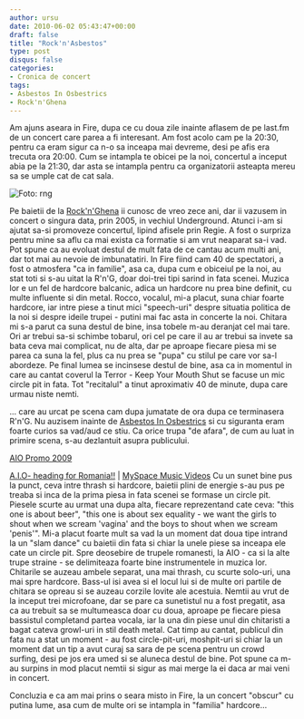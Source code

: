 ```yaml
---
author: ursu
date: 2010-06-02 05:43:47+00:00
draft: false
title: "Rock'n'Asbestos"
type: post
disqus: false
categories:
- Cronica de concert
tags:
- Asbestos In Osbestrics
- Rock'n'Ghena
---
```

Am ajuns aseara in Fire, dupa ce cu doua zile inainte aflasem de pe last.fm de un concert care parea a fi interesant. Am fost acolo cam pe la 20:30, pentru ca eram sigur ca n-o sa inceapa mai devreme, desi pe afis era trecuta ora 20:00. Cum se intampla te obicei pe la noi, concertul a inceput abia pe la 21:30, dar asta se intampla pentru ca organizatorii asteapta mereu sa se umple cat de cat sala.

![Foto: rng](/img/rng_4662019955_o.jpg)

Pe baietii de la [Rock'n'Ghena](http://www.myspace.com/rocknghenahc) ii cunosc de vreo zece ani, dar ii vazusem in concert o singura data, prin 2005, in vechiul Underground. Atunci i-am si ajutat sa-si promoveze concertul, lipind afisele prin Regie. A fost o surpriza pentru mine sa aflu ca mai exista ca formatie si am vrut neaparat sa-i vad. Pot spune ca au evoluat destul de mult fata de ce cantau acum multi ani, dar tot mai au nevoie de imbunatatiri. In Fire fiind cam 40 de spectatori, a fost o atmosfera "ca in familie", asa ca, dupa cum e obiceiul pe la noi, au stat toti si s-au uitat la R'n'G, doar doi-trei tipi sarind in fata scenei. Muzica lor e un fel de hardcore balcanic, adica un hardcore nu prea bine definit, cu multe influente si din metal. Rocco, vocalul, mi-a placut, suna chiar foarte hardcore, iar intre piese a tinut mici "speech-uri" despre situatia politica de la noi si despre ideile trupei - putini mai fac asta in concerte la noi. Chitara mi s-a parut ca suna destul de bine, insa tobele m-au deranjat cel mai tare. Ori ar trebui sa-si schimbe tobarul, ori cel pe care il au ar trebui sa invete sa bata ceva mai complicat, nu de alta, dar pe aproape fiecare piesa mi se parea ca suna la fel, plus ca nu prea se "pupa" cu stilul pe care vor sa-l abordeze. Pe final lumea se incinsese destul de bine, asa ca in momentul in care au cantat coverul la Terror - Keep Your Mouth Shut se facuse un mic circle pit in fata. Tot "recitalul" a tinut aproximativ 40 de minute, dupa care urmau niste nemti.

... care au urcat pe scena cam dupa jumatate de ora dupa ce terminasera R'n'G. Nu auzisem inainte de [Asbestos In Osbestrics](http://www.myspace.com/asbestosdudez) si cu siguranta eram foarte curios sa vad/aud ce stiu. Ca orice trupa "de afara", de cum au luat in primire scena, s-au dezlantuit asupra publicului.

[AIO Promo 2009](http://vids.myspace.com/index.cfm?fuseaction=vids.individual&videoid=62449854)

[A.I.O- heading for Romania!!](http://profile.myspace.com/index.cfm?fuseaction=user.viewprofile&friendid=344441435) | [MySpace Music Videos](http://music.myspace.com/index.cfm?fuseaction=videos)
Cu un sunet bine pus la punct, ceva intre thrash si hardcore, baietii plini de energie s-au pus pe treaba si inca de la prima piesa in fata scenei se formase un circle pit. Piesele scurte au urmat una dupa alta, fiecare reprezentand cate ceva: "this one is about beer", "this one is about sex equality - we want the girls to shout when we scream 'vagina' and the boys to shout when we scream 'penis'". Mi-a placut foarte mult sa vad la un moment dat doua tipe intrand la un "slam dance" cu baietii din fata si chiar la unele piese sa inceapa ele cate un circle pit. Spre deosebire de trupele romanesti, la AIO - ca si la alte trupe straine - se delimiteaza foarte bine instrumentele in muzica lor. Chitarile se auzeau ambele separat, una mai thrash, cu scurte solo-uri, una mai spre hardcore. Bass-ul isi avea si el locul lui si de multe ori partile de chitara se opreau si se auzeau corzile lovite ale acestuia. Nemtii au vrut de la inceput trei microfoane, dar se pare ca sunetistul nu a fost pregatit, asa ca au trebuit sa se multumeasca doar cu doua, aproape pe fiecare piesa bassistul completand partea vocala, iar la una din piese unul din chitaristi a bagat cateva growl-uri in stil death metal. Cat timp au cantat, publicul din fata nu a stat un moment - au fost circle-pit-uri, moshpit-uri si chiar la un moment dat un tip a avut curaj sa sara de pe scena pentru un crowd surfing, desi pe jos era umed si se aluneca destul de bine. Pot spune ca m-au surpins in mod placut nemtii si sigur as mai merge la ei daca ar mai veni in concert.

Concluzia e ca am mai prins o seara misto in Fire, la un concert "obscur" cu putina lume, asa cum de multe ori se intampla in "familia" hardcore...
